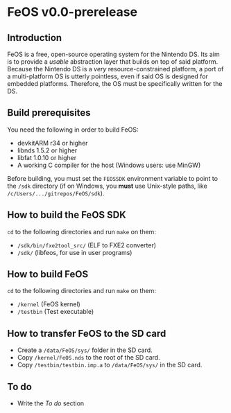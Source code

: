 FeOS v0.0-prerelease
====================

Introduction
------------

FeOS is a free, open-source operating system for the Nintendo DS. Its aim is to provide a *usable* abstraction layer that builds on top of said platform. Because the Nintendo DS is a *very* resource-constrained platform, a port of a multi-platform OS is utterly pointless, even if said OS is designed for embedded platforms. Therefore, the OS must be specifically written for the DS.

Build prerequisites
-------------------

You need the following in order to build FeOS:
- devkitARM r34 or higher
- libnds 1.5.2 or higher
- libfat 1.0.10 or higher
- A working C compiler for the host (Windows users: use MinGW)

Before building, you must set the `FEOSSDK` environment variable to point to the `/sdk` directory (if on Windows, you **must** use Unix-style paths, like `/c/Users/.../gitrepos/FeOS/sdk`).

How to build the FeOS SDK
-------------------------

`cd` to the following directories and run `make` on them:
- `/sdk/bin/fxe2tool_src/` (ELF to FXE2 converter)
- `/sdk/` (libfeos, for use in user programs)

How to build FeOS
-----------------

`cd` to the following directories and run `make` on them:
- `/kernel` (FeOS kernel)
- `/testbin` (Test executable)

How to transfer FeOS to the SD card
-----------------------------------

- Create a `/data/FeOS/sys/` folder in the SD card.
- Copy `/kernel/FeOS.nds` to the root of the SD card.
- Copy `/testbin/testbin.imp.a` to `/data/FeOS/sys/` in the SD card.

To do
-----

- Write the *To do* section